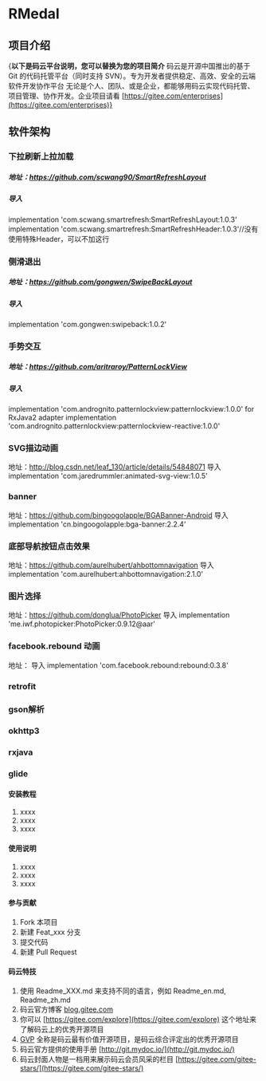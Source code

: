 # RMedal

## 项目介绍
{**以下是码云平台说明，您可以替换为您的项目简介**
码云是开源中国推出的基于 Git 的代码托管平台（同时支持 SVN）。专为开发者提供稳定、高效、安全的云端软件开发协作平台
无论是个人、团队、或是企业，都能够用码云实现代码托管、项目管理、协作开发。企业项目请看 [https://gitee.com/enterprises](https://gitee.com/enterprises)}

## 软件架构

### 下拉刷新上拉加载
##### 地址：https://github.com/scwang90/SmartRefreshLayout
##### 导入
   implementation 'com.scwang.smartrefresh:SmartRefreshLayout:1.0.3'
   implementation 'com.scwang.smartrefresh:SmartRefreshHeader:1.0.3'//没有使用特殊Header，可以不加这行

### 侧滑退出
##### 地址：https://github.com/gongwen/SwipeBackLayout
##### 导入
   implementation 'com.gongwen:swipeback:1.0.2'

### 手势交互
##### 地址：https://github.com/aritraroy/PatternLockView
##### 导入
   implementation 'com.andrognito.patternlockview:patternlockview:1.0.0'
   for RxJava2 adapter
   implementation 'com.andrognito.patternlockview:patternlockview-reactive:1.0.0'

### SVG描边动画
地址：http://blog.csdn.net/leaf_130/article/details/54848071
导入
   implementation 'com.jaredrummler:animated-svg-view:1.0.5'

### banner
地址：https://github.com/bingoogolapple/BGABanner-Android
导入
   implementation 'cn.bingoogolapple:bga-banner:2.2.4'

### 底部导航按钮点击效果
地址：https://github.com/aurelhubert/ahbottomnavigation
导入
    implementation 'com.aurelhubert:ahbottomnavigation:2.1.0'

### 图片选择
地址：https://github.com/donglua/PhotoPicker
导入
   implementation 'me.iwf.photopicker:PhotoPicker:0.9.12@aar'

### facebook.rebound 动画
地址：
导入
   implementation 'com.facebook.rebound:rebound:0.3.8'
### retrofit
### gson解析
### okhttp3
### rxjava
### glide



#### 安装教程

1. xxxx
2. xxxx
3. xxxx

#### 使用说明

1. xxxx
2. xxxx
3. xxxx

#### 参与贡献

1. Fork 本项目
2. 新建 Feat_xxx 分支
3. 提交代码
4. 新建 Pull Request


#### 码云特技

1. 使用 Readme\_XXX.md 来支持不同的语言，例如 Readme\_en.md, Readme\_zh.md
2. 码云官方博客 [blog.gitee.com](https://blog.gitee.com)
3. 你可以 [https://gitee.com/explore](https://gitee.com/explore) 这个地址来了解码云上的优秀开源项目
4. [GVP](https://gitee.com/explore) 全称是码云最有价值开源项目，是码云综合评定出的优秀开源项目
5. 码云官方提供的使用手册 [http://git.mydoc.io/](http://git.mydoc.io/)
6. 码云封面人物是一档用来展示码云会员风采的栏目 [https://gitee.com/gitee-stars/](https://gitee.com/gitee-stars/)
